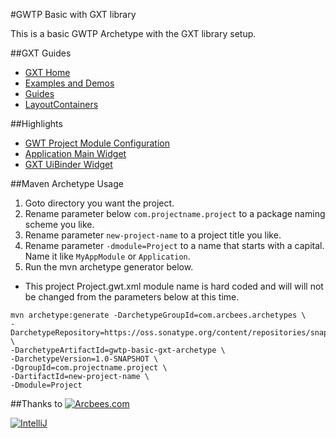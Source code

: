 #GWTP Basic with GXT library

This is a basic GWTP Archetype with the GXT library setup.

##GXT Guides
* [GXT Home](http://www.sencha.com/products/gxt/)
* [Examples and Demos](http://www.sencha.com/products/gxt/examples/)
* [Guides](http://docs.sencha.com/gxt-guides/3/)
* [LayoutContainers](http://docs.sencha.com/gxt-guides/3/ui/layout/LayoutContainers.html)

##Highlights
* [GWT Project Module Configuration](src/main/java/com/arcbees/project/Project.gwt.xml)
* [Application Main Widget](src/main/java/com/arcbees/project/client/application/ApplicationView.ui.xml)
* [GXT UiBinder Widget](src/main/java/com/arcbees/project/client/application/home/HomePageView.ui.xml)

##Maven Archetype Usage

1. Goto directory you want the project.
2. Rename parameter below `com.projectname.project` to a package naming scheme you like.
3. Rename parameter `new-project-name` to a project title you like.
4. Rename parameter `-dmodule=Project` to a name that starts with a capital. Name it like `MyAppModule` or `Application`.
5. Run the mvn archetype generator below.

* This project Project.gwt.xml module name is hard coded and will will not be changed from the parameters below at this time.

```
mvn archetype:generate -DarchetypeGroupId=com.arcbees.archetypes \
-DarchetypeRepository=https://oss.sonatype.org/content/repositories/snapshots/ \
-DarchetypeArtifactId=gwtp-basic-gxt-archetype \
-DarchetypeVersion=1.0-SNAPSHOT \
-DgroupId=com.projectname.project \
-DartifactId=new-project-name \
-Dmodule=Project
```

##Thanks to
[![Arcbees.com](http://arcbees-ads.appspot.com/ad.png)](http://arcbees.com)

[![IntelliJ](https://lh6.googleusercontent.com/--QIIJfKrjSk/UJJ6X-UohII/AAAAAAAAAVM/cOW7EjnH778/s800/banner_IDEA.png)](http://www.jetbrains.com/idea/index.html)
